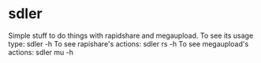 sdler
=====

Simple stuff to do things with rapidshare and megaupload.
To see its usage type:
    sdler -h
To see rapishare's actions:
    sdler rs -h
To see megaupload's actions:
    sdler mu -h
